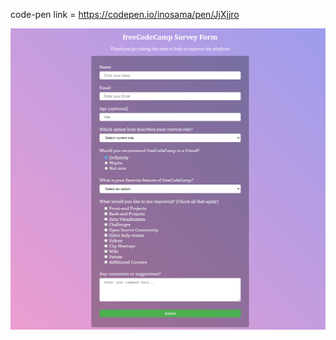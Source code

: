 code-pen link = https://codepen.io/inosama/pen/JjXjjro

![Tribute Page](https://github.com/ishwar-soni/fcc/blob/master/Responsive%20Web%20Design%20Projects/Build%20a%20Survey%20Form/survey%20form.png)